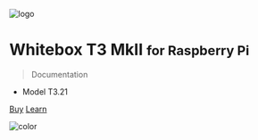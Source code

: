 ![logo](_media/whitebox_t3_drawing.png)

# Whitebox T3 MkII <small>for Raspberry Pi</small>

> Documentation

* Model T3.21

[Buy](https://www.whiteboxes.ch/shop/whitebox-t3-for-raspberry-pi/)
[Learn](#introduction)


<!-- background color -->

![color](#f0f0f0)

